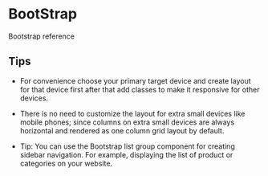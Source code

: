 # BootStrap
Bootstrap reference

## Tips

* For convenience choose your primary target device and create layout for that device first after that add classes to make it responsive for other devices.

*  There is no need to customize the layout for extra small devices like mobile phones; since columns on extra small devices are always horizontal and rendered as one column grid layout by default.

* Tip: You can use the Bootstrap list group component for creating sidebar navigation. For example, displaying the list of product or categories on your website.
